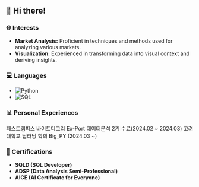 ## 👋 Hi there!

### 🌐 Interests
- **Market Analysis:** Proficient in techniques and methods used for analyzing various markets.
- **Visualization:** Experienced in transforming data into visual context and deriving insights.

### 💻 Languages
- ![Python](https://img.shields.io/badge/Python-3776AB?style=for-the-badge&logo=python&logoColor=white)
- ![SQL](https://img.shields.io/badge/SQL-4479A1?style=for-the-badge&logo=mysql&logoColor=white)

### 📊 Personal Experiences
패스트캠퍼스 바이트디그리 Ex-Port 데이터분석 2기 수료(2024.02 ~ 2024.03)
고려대학교 딥러닝 학회 Big_PY (2024.03 ~)

### 📜 Certifications
- **SQLD (SQL Developer)**
- **ADSP (Data Analysis Semi-Professional)**
- **AICE (AI Certificate for Everyone)**
